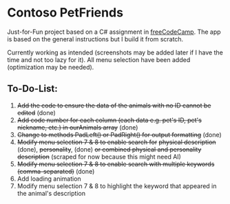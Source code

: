 # Contoso PetFriends
Just-for-Fun project based on a C# assignment in [freeCodeCamp](https://www.freecodecamp.org/). The app is based on the general instructions but I build it from scratch.

Currently working as intended (screenshots may be added later if I have the time and not too lazy for it). All menu selection have been added (optimization may be needed).

## To-Do-List:
1. ~~Add the code to ensure the data of the animals with no ID cannot be edited~~ (done)
2. ~~Add code number for each column (each data e.g. pet's ID, pet's nickname, etc.) in ourAnimals array~~ (done)
3. ~~Change to methods PadLeft() or PadRight() for output formatting~~ (done)
4. ~~Modify menu selection 7 & 8 to enable search for~~ ~~physical description~~ (done), ~~personality~~, (done) ~~or combined physical and personality description~~ (scraped for now because this might need AI)
5. ~~Modify menu selection 7 & 8 to enable search with multiple keywords (comma-separated)~~ (done)
6. Add loading animation
7. Modify menu selection 7 & 8 to highlight the keyword that appeared in the animal's description